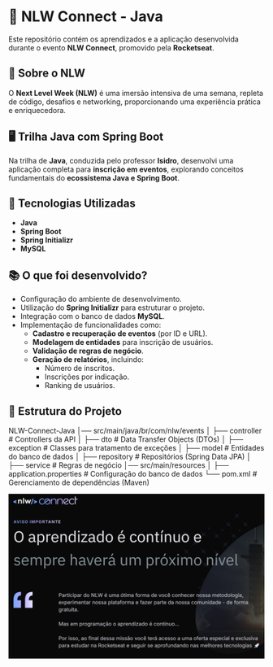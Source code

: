 # 🚀 NLW Connect - Java

Este repositório contém os aprendizados e a aplicação desenvolvida durante o evento **NLW Connect**, promovido pela **Rocketseat**.

## 📌 Sobre o NLW

O **Next Level Week (NLW)** é uma imersão intensiva de uma semana, repleta de código, desafios e networking, proporcionando uma experiência prática e enriquecedora.

## 🖥️ Trilha Java com Spring Boot

Na trilha de **Java**, conduzida pelo professor **Isidro**, desenvolvi uma aplicação completa para **inscrição em eventos**, explorando conceitos fundamentais do **ecossistema Java e Spring Boot**.

## 🔧 Tecnologias Utilizadas

- **Java**
- **Spring Boot**
- **Spring Initializr**
- **MySQL**

## 📚 O que foi desenvolvido?

- Configuração do ambiente de desenvolvimento.
- Utilização do **Spring Initializr** para estruturar o projeto.
- Integração com o banco de dados **MySQL**.
- Implementação de funcionalidades como:
  - **Cadastro e recuperação de eventos** (por ID e URL).
  - **Modelagem de entidades** para inscrição de usuários.
  - **Validação de regras de negócio**.
  - **Geração de relatórios**, incluindo:
    - Número de inscritos.
    - Inscrições por indicação.
    - Ranking de usuários.


## 📂 Estrutura do Projeto

NLW-Connect-Java
│── src/main/java/br/com/nlw/events
│   ├── controller        # Controllers da API
│   ├── dto               # Data Transfer Objects (DTOs)
│   ├── exception         # Classes para tratamento de exceções
│   ├── model             # Entidades do banco de dados
│   ├── repository        # Repositórios (Spring Data JPA)
│   ├── service           # Regras de negócio
│── src/main/resources
│   ├── application.properties  # Configuração do banco de dados
└──  pom.xml               # Gerenciamento de dependências (Maven)

![sistemaJava](./nlw-capa.png)

